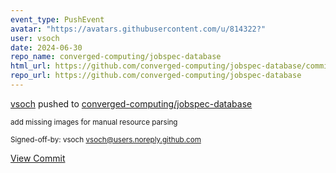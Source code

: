 ```yaml
---
event_type: PushEvent
avatar: "https://avatars.githubusercontent.com/u/814322?"
user: vsoch
date: 2024-06-30
repo_name: converged-computing/jobspec-database
html_url: https://github.com/converged-computing/jobspec-database/commit/8b3426bdf7f72dd4a1c4ea3e6a15cbea52f49aa8
repo_url: https://github.com/converged-computing/jobspec-database
---
```


<a href='https://github.com/vsoch' target='_blank'>vsoch</a> pushed to <a href='https://github.com/converged-computing/jobspec-database' target='_blank'>converged-computing/jobspec-database</a>

<small>add missing images for manual resource parsing

Signed-off-by: vsoch <vsoch@users.noreply.github.com></small>

<a href='https://github.com/converged-computing/jobspec-database/commit/8b3426bdf7f72dd4a1c4ea3e6a15cbea52f49aa8' target='_blank'>View Commit</a>